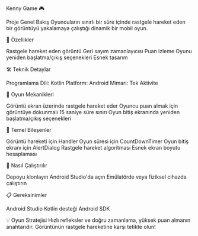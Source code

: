 Kenny Game 🎮

Proje Genel Bakış
Oyuncuların sınırlı bir süre içinde rastgele hareket eden bir görüntüyü yakalamaya çalıştığı dinamik bir mobil oyun.

🌟 Özellikler

Rastgele hareket eden görüntü
Geri sayım zamanlayıcısı
Puan izleme
Oyunu yeniden başlatma/çıkış seçenekleri
Esnek tasarım

🛠 Teknik Detaylar

Programlama Dili: Kotlin
Platform: Android
Mimari: Tek Aktivite

📱 Oyun Mekanikleri

Görüntü ekran üzerinde rastgele hareket eder
Oyuncu puan almak için görüntüye dokunmalı
15 saniye süre sınırı
Oyun bitiş ekranında yeniden başlatma/çıkış seçenekleri

🔧 Temel Bileşenler

Görüntü hareketi için Handler
Oyun süresi için CountDownTimer
Oyun bitiş ekranı için AlertDialog
Rastgele hareket algoritması
Esnek ekran boyutu hesaplaması

🚀 Nasıl Çalıştırılır

Depoyu klonlayın
Android Studio'da açın
Emülatörde veya fiziksel cihazda çalıştırın

📋 Gereksinimler

Android Studio
Kotlin desteği
Android SDK

💡 Oyun Stratejisi
Hızlı refleksler ve doğru zamanlama, yüksek puan almanın anahtarıdır. Görüntünün rastgele hareketine karşı tetikte olun!
